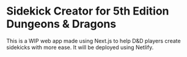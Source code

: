 # Sidekick Creator for 5th Edition Dungeons & Dragons #

This is a WIP web app made using Next.js to help D&D players create sidekicks with more ease.
It will be deployed using Netlify.
